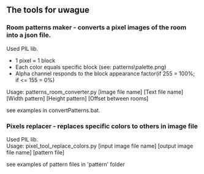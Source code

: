 ## The tools for uwague ##
### Room patterns maker -  converts a pixel images of the room into a json file. ###
Used PIL lib.
 * 1 pixel = 1 block
 * Each color equals specific block (see: patterns\palette.png)
 * Alpha channel responds to the block appearance factor(if 255 = 100%; if <= 155 = 0%)
 
 Usage: patterns_room_converter.py [Image file name] [Text file name] [Width pattern] [Height pattern] [Offset between rooms]

see examples in convertPatterns.bat.

  ### Pixels replacer - replaces specific colors to others in image file ###
Used PIL lib.\
Usage: pixel_tool_replace_colors.py [input image file name] [output image file name] [pattern file]

see examples of pattern files in 'pattern' folder


